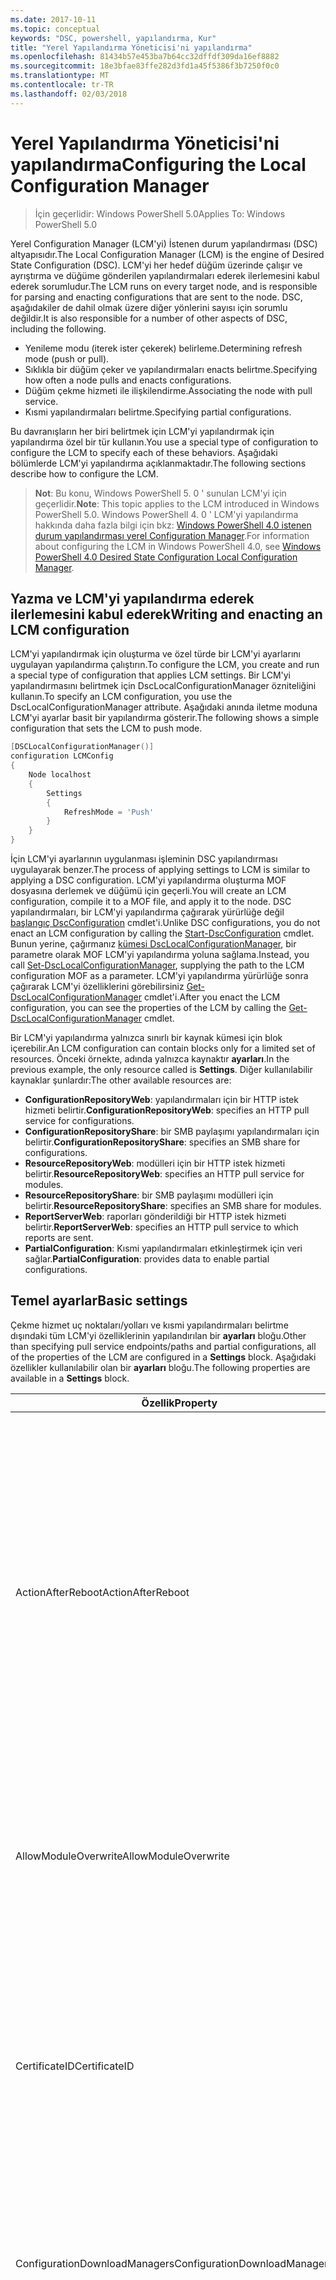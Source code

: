 ```yaml
---
ms.date: 2017-10-11
ms.topic: conceptual
keywords: "DSC, powershell, yapılandırma, Kur"
title: "Yerel Yapılandırma Yöneticisi'ni yapılandırma"
ms.openlocfilehash: 81434b57e453ba7b64cc32dffdf309da16ef8882
ms.sourcegitcommit: 18e3bfae83ffe282d3fd1a45f5386f3b7250f0c0
ms.translationtype: MT
ms.contentlocale: tr-TR
ms.lasthandoff: 02/03/2018
---
```

# <a name="configuring-the-local-configuration-manager"></a><span data-ttu-id="d020a-103">Yerel Yapılandırma Yöneticisi'ni yapılandırma</span><span class="sxs-lookup"><span data-stu-id="d020a-103">Configuring the Local Configuration Manager</span></span>

> <span data-ttu-id="d020a-104">İçin geçerlidir: Windows PowerShell 5.0</span><span class="sxs-lookup"><span data-stu-id="d020a-104">Applies To: Windows PowerShell 5.0</span></span>

<span data-ttu-id="d020a-105">Yerel Configuration Manager (LCM'yi) İstenen durum yapılandırması (DSC) altyapısıdır.</span><span class="sxs-lookup"><span data-stu-id="d020a-105">The Local Configuration Manager (LCM) is the engine of Desired State Configuration (DSC).</span></span>
<span data-ttu-id="d020a-106">LCM'yi her hedef düğüm üzerinde çalışır ve ayrıştırma ve düğüme gönderilen yapılandırmaları ederek ilerlemesini kabul ederek sorumludur.</span><span class="sxs-lookup"><span data-stu-id="d020a-106">The LCM runs on every target node, and is responsible for parsing and enacting configurations that are sent to the node.</span></span>
<span data-ttu-id="d020a-107">DSC, aşağıdakiler de dahil olmak üzere diğer yönlerini sayısı için sorumlu değildir.</span><span class="sxs-lookup"><span data-stu-id="d020a-107">It is also responsible for a number of other aspects of DSC, including the following.</span></span>

- <span data-ttu-id="d020a-108">Yenileme modu (iterek ister çekerek) belirleme.</span><span class="sxs-lookup"><span data-stu-id="d020a-108">Determining refresh mode (push or pull).</span></span>
- <span data-ttu-id="d020a-109">Sıklıkla bir düğüm çeker ve yapılandırmaları enacts belirtme.</span><span class="sxs-lookup"><span data-stu-id="d020a-109">Specifying how often a node pulls and enacts configurations.</span></span>
- <span data-ttu-id="d020a-110">Düğüm çekme hizmeti ile ilişkilendirme.</span><span class="sxs-lookup"><span data-stu-id="d020a-110">Associating the node with pull service.</span></span>
- <span data-ttu-id="d020a-111">Kısmi yapılandırmaları belirtme.</span><span class="sxs-lookup"><span data-stu-id="d020a-111">Specifying partial configurations.</span></span>

<span data-ttu-id="d020a-112">Bu davranışların her biri belirtmek için LCM'yi yapılandırmak için yapılandırma özel bir tür kullanın.</span><span class="sxs-lookup"><span data-stu-id="d020a-112">You use a special type of configuration to configure the LCM to specify each of these behaviors.</span></span>
<span data-ttu-id="d020a-113">Aşağıdaki bölümlerde LCM'yi yapılandırma açıklanmaktadır.</span><span class="sxs-lookup"><span data-stu-id="d020a-113">The following sections describe how to configure the LCM.</span></span>

> <span data-ttu-id="d020a-114">**Not**: Bu konu, Windows PowerShell 5. 0 ' sunulan LCM'yi için geçerlidir.</span><span class="sxs-lookup"><span data-stu-id="d020a-114">**Note**: This topic applies to the LCM introduced in Windows PowerShell 5.0.</span></span>
<span data-ttu-id="d020a-115">Windows PowerShell 4. 0 ' LCM'yi yapılandırma hakkında daha fazla bilgi için bkz: [Windows PowerShell 4.0 istenen durum yapılandırması yerel Configuration Manager](metaconfig4.md).</span><span class="sxs-lookup"><span data-stu-id="d020a-115">For information about configuring the LCM in Windows PowerShell 4.0, see [Windows PowerShell 4.0 Desired State Configuration Local Configuration Manager](metaconfig4.md).</span></span>

## <a name="writing-and-enacting-an-lcm-configuration"></a><span data-ttu-id="d020a-116">Yazma ve LCM'yi yapılandırma ederek ilerlemesini kabul ederek</span><span class="sxs-lookup"><span data-stu-id="d020a-116">Writing and enacting an LCM configuration</span></span>

<span data-ttu-id="d020a-117">LCM'yi yapılandırmak için oluşturma ve özel türde bir LCM'yi ayarlarını uygulayan yapılandırma çalıştırın.</span><span class="sxs-lookup"><span data-stu-id="d020a-117">To configure the LCM, you create and run a special type of configuration that applies LCM settings.</span></span>
<span data-ttu-id="d020a-118">Bir LCM'yi yapılandırmasını belirtmek için DscLocalConfigurationManager özniteliğini kullanın.</span><span class="sxs-lookup"><span data-stu-id="d020a-118">To specify an LCM configuration, you use the DscLocalConfigurationManager attribute.</span></span>
<span data-ttu-id="d020a-119">Aşağıdaki anında iletme moduna LCM'yi ayarlar basit bir yapılandırma gösterir.</span><span class="sxs-lookup"><span data-stu-id="d020a-119">The following shows a simple configuration that sets the LCM to push mode.</span></span>

```powershell
[DSCLocalConfigurationManager()]
configuration LCMConfig
{
    Node localhost
    {
        Settings
        {
            RefreshMode = 'Push'
        }
    }
}
```

<span data-ttu-id="d020a-120">İçin LCM'yi ayarlarının uygulanması işleminin DSC yapılandırması uygulayarak benzer.</span><span class="sxs-lookup"><span data-stu-id="d020a-120">The process of applying settings to LCM is similar to applying a DSC configuration.</span></span>
<span data-ttu-id="d020a-121">LCM'yi yapılandırma oluşturma MOF dosyasına derlemek ve düğümü için geçerli.</span><span class="sxs-lookup"><span data-stu-id="d020a-121">You will create an LCM configuration, compile it to a MOF file, and apply it to the node.</span></span>
<span data-ttu-id="d020a-122">DSC yapılandırmaları, bir LCM'yi yapılandırma çağırarak yürürlüğe değil [başlangıç DscConfiguration](https://technet.microsoft.com/en-us/library/dn521623.aspx) cmdlet'i.</span><span class="sxs-lookup"><span data-stu-id="d020a-122">Unlike DSC configurations, you do not enact an LCM configuration by calling the [Start-DscConfiguration](https://technet.microsoft.com/en-us/library/dn521623.aspx) cmdlet.</span></span>
<span data-ttu-id="d020a-123">Bunun yerine, çağırmanız [kümesi DscLocalConfigurationManager](https://technet.microsoft.com/en-us/library/dn521621.aspx), bir parametre olarak MOF LCM'yi yapılandırma yoluna sağlama.</span><span class="sxs-lookup"><span data-stu-id="d020a-123">Instead, you call [Set-DscLocalConfigurationManager](https://technet.microsoft.com/en-us/library/dn521621.aspx), supplying the path to the LCM configuration MOF as a parameter.</span></span>
<span data-ttu-id="d020a-124">LCM'yi yapılandırma yürürlüğe sonra çağırarak LCM'yi özelliklerini görebilirsiniz [Get-DscLocalConfigurationManager](https://technet.microsoft.com/en-us/library/dn407378.aspx) cmdlet'i.</span><span class="sxs-lookup"><span data-stu-id="d020a-124">After you enact the LCM configuration, you can see the properties of the LCM by calling the [Get-DscLocalConfigurationManager](https://technet.microsoft.com/en-us/library/dn407378.aspx) cmdlet.</span></span>

<span data-ttu-id="d020a-125">Bir LCM'yi yapılandırma yalnızca sınırlı bir kaynak kümesi için blok içerebilir.</span><span class="sxs-lookup"><span data-stu-id="d020a-125">An LCM configuration can contain blocks only for a limited set of resources.</span></span>
<span data-ttu-id="d020a-126">Önceki örnekte, adında yalnızca kaynaktır **ayarları**.</span><span class="sxs-lookup"><span data-stu-id="d020a-126">In the previous example, the only resource called is **Settings**.</span></span>
<span data-ttu-id="d020a-127">Diğer kullanılabilir kaynaklar şunlardır:</span><span class="sxs-lookup"><span data-stu-id="d020a-127">The other available resources are:</span></span>

* <span data-ttu-id="d020a-128">**ConfigurationRepositoryWeb**: yapılandırmaları için bir HTTP istek hizmeti belirtir.</span><span class="sxs-lookup"><span data-stu-id="d020a-128">**ConfigurationRepositoryWeb**: specifies an HTTP pull service for configurations.</span></span>
* <span data-ttu-id="d020a-129">**ConfigurationRepositoryShare**: bir SMB paylaşımı yapılandırmaları için belirtir.</span><span class="sxs-lookup"><span data-stu-id="d020a-129">**ConfigurationRepositoryShare**: specifies an SMB share for configurations.</span></span>
* <span data-ttu-id="d020a-130">**ResourceRepositoryWeb**: modülleri için bir HTTP istek hizmeti belirtir.</span><span class="sxs-lookup"><span data-stu-id="d020a-130">**ResourceRepositoryWeb**: specifies an HTTP pull service for modules.</span></span>
* <span data-ttu-id="d020a-131">**ResourceRepositoryShare**: bir SMB paylaşımı modülleri için belirtir.</span><span class="sxs-lookup"><span data-stu-id="d020a-131">**ResourceRepositoryShare**: specifies an SMB share for modules.</span></span>
* <span data-ttu-id="d020a-132">**ReportServerWeb**: raporları gönderildiği bir HTTP istek hizmeti belirtir.</span><span class="sxs-lookup"><span data-stu-id="d020a-132">**ReportServerWeb**: specifies an HTTP pull service to which reports are sent.</span></span>
* <span data-ttu-id="d020a-133">**PartialConfiguration**: Kısmi yapılandırmaları etkinleştirmek için veri sağlar.</span><span class="sxs-lookup"><span data-stu-id="d020a-133">**PartialConfiguration**: provides data to enable partial configurations.</span></span>

## <a name="basic-settings"></a><span data-ttu-id="d020a-134">Temel ayarlar</span><span class="sxs-lookup"><span data-stu-id="d020a-134">Basic settings</span></span>

<span data-ttu-id="d020a-135">Çekme hizmet uç noktaları/yolları ve kısmi yapılandırmaları belirtme dışındaki tüm LCM'yi özelliklerinin yapılandırılan bir **ayarları** bloğu.</span><span class="sxs-lookup"><span data-stu-id="d020a-135">Other than specifying pull service endpoints/paths and partial configurations, all of the properties of the LCM are configured in a **Settings** block.</span></span>
<span data-ttu-id="d020a-136">Aşağıdaki özellikler kullanılabilir olan bir **ayarları** bloğu.</span><span class="sxs-lookup"><span data-stu-id="d020a-136">The following properties are available in a **Settings** block.</span></span>

|  <span data-ttu-id="d020a-137">Özellik</span><span class="sxs-lookup"><span data-stu-id="d020a-137">Property</span></span>  |  <span data-ttu-id="d020a-138">Tür</span><span class="sxs-lookup"><span data-stu-id="d020a-138">Type</span></span>  |  <span data-ttu-id="d020a-139">Açıklama</span><span class="sxs-lookup"><span data-stu-id="d020a-139">Description</span></span>   |
|----------- |------- |--------------- |
| <span data-ttu-id="d020a-140">ActionAfterReboot</span><span class="sxs-lookup"><span data-stu-id="d020a-140">ActionAfterReboot</span></span>| <span data-ttu-id="d020a-141">dize</span><span class="sxs-lookup"><span data-stu-id="d020a-141">string</span></span>| <span data-ttu-id="d020a-142">Bir yeniden başlatmadan sonra bir yapılandırma uygulanması sırasında neler belirtir.</span><span class="sxs-lookup"><span data-stu-id="d020a-142">Specifies what happens after a reboot during the application of a configuration.</span></span> <span data-ttu-id="d020a-143">Olası değerler şunlardır: __"ContinueConfiguration"__ ve __"StopConfiguration"__.</span><span class="sxs-lookup"><span data-stu-id="d020a-143">The possible values are __"ContinueConfiguration"__ and __"StopConfiguration"__.</span></span> <ul><li> <span data-ttu-id="d020a-144">__ContinueConfiguration__: Makine yeniden başlatıldıktan sonra geçerli yapılandırmayı uygulama devam edin.</span><span class="sxs-lookup"><span data-stu-id="d020a-144">__ContinueConfiguration__: Continue applying the current configuration after machine reboot.</span></span> <span data-ttu-id="d020a-145">Bu varsayılan değerdir</span><span class="sxs-lookup"><span data-stu-id="d020a-145">This is the default value</span></span></li><li><span data-ttu-id="d020a-146">__StopConfiguration__: Makine yeniden başlatıldıktan sonra geçerli yapılandırmasını durdurun.</span><span class="sxs-lookup"><span data-stu-id="d020a-146">__StopConfiguration__: Stop the current configuration after machine reboot.</span></span></li></ul>|
| <span data-ttu-id="d020a-147">AllowModuleOverwrite</span><span class="sxs-lookup"><span data-stu-id="d020a-147">AllowModuleOverwrite</span></span>| <span data-ttu-id="d020a-148">bool</span><span class="sxs-lookup"><span data-stu-id="d020a-148">bool</span></span>| <span data-ttu-id="d020a-149">__$TRUE__ çekme hizmetten indirilen yeni yapılandırmaların hedef düğümde bulunan eski olanları üzerine yazmak için izinleri olup olmadığını.</span><span class="sxs-lookup"><span data-stu-id="d020a-149">__$TRUE__ if new configurations downloaded from the pull service are allowed to overwrite the old ones on the target node.</span></span> <span data-ttu-id="d020a-150">Aksi takdirde $FALSE.</span><span class="sxs-lookup"><span data-stu-id="d020a-150">Otherwise, $FALSE.</span></span>|
| <span data-ttu-id="d020a-151">CertificateID</span><span class="sxs-lookup"><span data-stu-id="d020a-151">CertificateID</span></span>| <span data-ttu-id="d020a-152">dize</span><span class="sxs-lookup"><span data-stu-id="d020a-152">string</span></span>| <span data-ttu-id="d020a-153">Kimlik bilgilerinin güvenliğini sağlamak için kullanılan bir sertifikanın parmak izini bir yapılandırmada geçirildi.</span><span class="sxs-lookup"><span data-stu-id="d020a-153">The thumbprint of a certificate used to secure credentials passed in a configuration.</span></span> <span data-ttu-id="d020a-154">Daha fazla bilgi için bkz: [Windows PowerShell istenen durum Yapılandırması'te kimlik bilgilerini güvenli hale getirmek istediğiniz](http://blogs.msdn.com/b/powershell/archive/2014/01/31/want-to-secure-credentials-in-windows-powershell-desired-state-configuration.aspx)?</span><span class="sxs-lookup"><span data-stu-id="d020a-154">For more information see [Want to secure credentials in Windows PowerShell Desired State Configuration](http://blogs.msdn.com/b/powershell/archive/2014/01/31/want-to-secure-credentials-in-windows-powershell-desired-state-configuration.aspx)?.</span></span> <br> <span data-ttu-id="d020a-155">__Not:__ bu Azure Automation DSC çekme hizmeti kullanıyorsanız otomatik olarak yönetilir.</span><span class="sxs-lookup"><span data-stu-id="d020a-155">__Note:__ this is managed automatically if using Azure Automation DSC pull service.</span></span>|
| <span data-ttu-id="d020a-156">ConfigurationDownloadManagers</span><span class="sxs-lookup"><span data-stu-id="d020a-156">ConfigurationDownloadManagers</span></span>| <span data-ttu-id="d020a-157">CimInstance[]</span><span class="sxs-lookup"><span data-stu-id="d020a-157">CimInstance[]</span></span>| <span data-ttu-id="d020a-158">Kullanımdan kalktı.</span><span class="sxs-lookup"><span data-stu-id="d020a-158">Obsolete.</span></span> <span data-ttu-id="d020a-159">Kullanım __ConfigurationRepositoryWeb__ ve __ConfigurationRepositoryShare__ yapılandırma çekme tanımlamak için blokları hizmet uç noktaları.</span><span class="sxs-lookup"><span data-stu-id="d020a-159">Use __ConfigurationRepositoryWeb__ and __ConfigurationRepositoryShare__ blocks to define configuration pull service endpoints.</span></span>|
| <span data-ttu-id="d020a-160">ConfigurationID</span><span class="sxs-lookup"><span data-stu-id="d020a-160">ConfigurationID</span></span>| <span data-ttu-id="d020a-161">dize</span><span class="sxs-lookup"><span data-stu-id="d020a-161">string</span></span>| <span data-ttu-id="d020a-162">Geriye dönük uyumluluk eski çekme ile hizmet için sürümleri.</span><span class="sxs-lookup"><span data-stu-id="d020a-162">For backwards compatibility with older pull service versions.</span></span> <span data-ttu-id="d020a-163">Bir çekme hizmetinden almak için yapılandırma dosyasını tanımlayan bir GUID.</span><span class="sxs-lookup"><span data-stu-id="d020a-163">A GUID that identifies the configuration file to get from a pull service.</span></span> <span data-ttu-id="d020a-164">Düğüm yapılandırmasının adı MOF olarak adlandırılmışsa ConfigurationID.mof yapılandırmaları çekme hizmette çeker.</span><span class="sxs-lookup"><span data-stu-id="d020a-164">The node will pull configurations on the pull service if the name of the configuration MOF is named ConfigurationID.mof.</span></span><br> <span data-ttu-id="d020a-165">__Not:__ bu özelliği ayarlarsanız, düğüm çekme hizmeti ile kullanarak kaydetme __RegistrationKey__ çalışmıyor.</span><span class="sxs-lookup"><span data-stu-id="d020a-165">__Note:__ If you set this property, registering the node with a pull service by using __RegistrationKey__ does not work.</span></span> <span data-ttu-id="d020a-166">Daha fazla bilgi için bkz: [yapılandırmasına sahip bir çekme istemcisi ayarlama](pullClientConfigNames.md).</span><span class="sxs-lookup"><span data-stu-id="d020a-166">For more information, see [Setting up a pull client with configuration names](pullClientConfigNames.md).</span></span>|
| <span data-ttu-id="d020a-167">ConfigurationMode</span><span class="sxs-lookup"><span data-stu-id="d020a-167">ConfigurationMode</span></span>| <span data-ttu-id="d020a-168">dize</span><span class="sxs-lookup"><span data-stu-id="d020a-168">string</span></span> | <span data-ttu-id="d020a-169">Nasıl LCM'yi gerçekten yapılandırması için hedef düğümleri geçerlidir belirtir.</span><span class="sxs-lookup"><span data-stu-id="d020a-169">Specifies how the LCM actually applies the configuration to the target nodes.</span></span> <span data-ttu-id="d020a-170">Olası değerler şunlardır: __"ApplyOnly"__,__"ApplyAndMonitor"__, ve __"ApplyAndAutoCorrect"__.</span><span class="sxs-lookup"><span data-stu-id="d020a-170">Possible values are __"ApplyOnly"__,__"ApplyAndMonitor"__, and __"ApplyAndAutoCorrect"__.</span></span> <ul><li><span data-ttu-id="d020a-171">__ApplyOnly__: DSC yapılandırmasını uygular ve yeni bir yapılandırma hedef düğüme veya yeni bir yapılandırma bir hizmetinden çekilir itildiği sürece başka hiçbir şey yapmaz.</span><span class="sxs-lookup"><span data-stu-id="d020a-171">__ApplyOnly__: DSC applies the configuration and does nothing further unless a new configuration is pushed to the target node or when a new configuration is pulled from a service.</span></span> <span data-ttu-id="d020a-172">Yeni yapılandırma ilk uygulamadan sonra DSC önceden yapılandırılmış bir durumdan kayması kontrol etmez.</span><span class="sxs-lookup"><span data-stu-id="d020a-172">After initial application of a new configuration, DSC does not check for drift from a previously configured state.</span></span> <span data-ttu-id="d020a-173">Önce başarılı olana kadar yapılandırmayı uygulamak DSC deneyecek Not __ApplyOnly__ etkisi alır.</span><span class="sxs-lookup"><span data-stu-id="d020a-173">Note that DSC will attempt to apply the configuration until it is successful before __ApplyOnly__ takes effect.</span></span> </li><li> <span data-ttu-id="d020a-174">__ApplyAndMonitor__: Bu varsayılan değerdir.</span><span class="sxs-lookup"><span data-stu-id="d020a-174">__ApplyAndMonitor__: This is the default value.</span></span> <span data-ttu-id="d020a-175">LCM'yi yeni tüm yapılandırmalar için geçerlidir.</span><span class="sxs-lookup"><span data-stu-id="d020a-175">The LCM applies any new configurations.</span></span> <span data-ttu-id="d020a-176">Hedef düğüm istenen durumundan drifts yeni yapılandırma ilk uygulamadan sonra günlükleri tutarsızlık DSC bildirir.</span><span class="sxs-lookup"><span data-stu-id="d020a-176">After initial application of a new configuration, if the target node drifts from the desired state, DSC reports the discrepancy in logs.</span></span> <span data-ttu-id="d020a-177">Önce başarılı olana kadar yapılandırmayı uygulamak DSC deneyecek Not __ApplyAndMonitor__ etkisi alır.</span><span class="sxs-lookup"><span data-stu-id="d020a-177">Note that DSC will attempt to apply the configuration until it is successful before __ApplyAndMonitor__ takes effect.</span></span></li><li><span data-ttu-id="d020a-178">__ApplyAndAutoCorrect__: DSC tüm yeni yapılandırmaları uygular.</span><span class="sxs-lookup"><span data-stu-id="d020a-178">__ApplyAndAutoCorrect__: DSC applies any new configurations.</span></span> <span data-ttu-id="d020a-179">DSC hedef düğüm istenen durumundan drifts, yeni yapılandırma ilk uygulamadan sonra günlükleri tutarsızlık raporları ve geçerli yapılandırma yeniden uygular.</span><span class="sxs-lookup"><span data-stu-id="d020a-179">After initial application of a new configuration, if the target node drifts from the desired state, DSC reports the discrepancy in logs, and then re-applies the current configuration.</span></span></li></ul>|
| <span data-ttu-id="d020a-180">ConfigurationModeFrequencyMins</span><span class="sxs-lookup"><span data-stu-id="d020a-180">ConfigurationModeFrequencyMins</span></span>| <span data-ttu-id="d020a-181">UInt32</span><span class="sxs-lookup"><span data-stu-id="d020a-181">UInt32</span></span>| <span data-ttu-id="d020a-182">Sıklıkla, dakika cinsinden geçerli yapılandırmasını teslim uygulanan ve.</span><span class="sxs-lookup"><span data-stu-id="d020a-182">How often, in minutes, the current configuration is checked and applied.</span></span> <span data-ttu-id="d020a-183">ConfigurationMode özelliği için ApplyOnly ayarlanmışsa, bu özellik yoksayılır.</span><span class="sxs-lookup"><span data-stu-id="d020a-183">This property is ignored if the ConfigurationMode property is set to ApplyOnly.</span></span> <span data-ttu-id="d020a-184">Varsayılan değer 15'tir.</span><span class="sxs-lookup"><span data-stu-id="d020a-184">The default value is 15.</span></span>|
| <span data-ttu-id="d020a-185">DebugMode</span><span class="sxs-lookup"><span data-stu-id="d020a-185">DebugMode</span></span>| <span data-ttu-id="d020a-186">dize</span><span class="sxs-lookup"><span data-stu-id="d020a-186">string</span></span>| <span data-ttu-id="d020a-187">Olası değerler şunlardır: __hiçbiri__, __ForceModuleImport__, ve __tüm__.</span><span class="sxs-lookup"><span data-stu-id="d020a-187">Possible values are __None__, __ForceModuleImport__, and __All__.</span></span> <ul><li><span data-ttu-id="d020a-188">Kümesine __hiçbiri__ önbelleğe alınmış kaynakları kullanmak için.</span><span class="sxs-lookup"><span data-stu-id="d020a-188">Set to __None__ to use cached resources.</span></span> <span data-ttu-id="d020a-189">Bu varsayılandır ve üretim senaryolarında kullanılmalıdır.</span><span class="sxs-lookup"><span data-stu-id="d020a-189">This is the default and should be used in production scenarios.</span></span></li><li><span data-ttu-id="d020a-190">Ayarını __ForceModuleImport__, daha önce yüklenen ve önbelleğe alınmış olsa bile herhangi bir DSC kaynağı modül yeniden yüklemek LCM'yi neden olur.</span><span class="sxs-lookup"><span data-stu-id="d020a-190">Setting to __ForceModuleImport__, causes the LCM to reload any DSC resource modules, even if they have been previously loaded and cached.</span></span> <span data-ttu-id="d020a-191">Her modülü kullanmak üzere yeniden gibi bu DSC işlemlerinin performansını etkiler.</span><span class="sxs-lookup"><span data-stu-id="d020a-191">This impacts the performance of DSC operations as each module is reloaded on use.</span></span> <span data-ttu-id="d020a-192">Kaynak hata ayıklama sırasında bu değer genellikle kullanırsınız</span><span class="sxs-lookup"><span data-stu-id="d020a-192">Typically you would use this value while debugging a resource</span></span></li><li><span data-ttu-id="d020a-193">Bu sürümde, __tüm__ aynı __ForceModuleImport__</span><span class="sxs-lookup"><span data-stu-id="d020a-193">In this release, __All__ is same as __ForceModuleImport__</span></span></li></ul> |
| <span data-ttu-id="d020a-194">RebootNodeIfNeeded</span><span class="sxs-lookup"><span data-stu-id="d020a-194">RebootNodeIfNeeded</span></span>| <span data-ttu-id="d020a-195">bool</span><span class="sxs-lookup"><span data-stu-id="d020a-195">bool</span></span>| <span data-ttu-id="d020a-196">Bu ayar __$true__ otomatik olarak yeniden başlatma uygulandığından gerektiren bir yapılandırma sonra düğümü yeniden başlatma için.</span><span class="sxs-lookup"><span data-stu-id="d020a-196">Set this to __$true__ to automatically reboot the node after a configuration that requires reboot is applied.</span></span> <span data-ttu-id="d020a-197">Aksi takdirde, el ile düğümü gerektirdiği herhangi bir yapılandırma için yeniden başlatma gerekir.</span><span class="sxs-lookup"><span data-stu-id="d020a-197">Otherwise, you will have to manually reboot the node for any configuration that requires it.</span></span> <span data-ttu-id="d020a-198">Varsayılan değer __$false__.</span><span class="sxs-lookup"><span data-stu-id="d020a-198">The default value is __$false__.</span></span> <span data-ttu-id="d020a-199">Bir yeniden başlatma koşulu DSC (örneğin, Windows Installer) dışında bir şey tarafından geçirilmeden olduğunda bu ayarı kullanmak için bu ayar ile birleştirerek [xPendingReboot](https://github.com/powershell/xpendingreboot) modülü.</span><span class="sxs-lookup"><span data-stu-id="d020a-199">To use this setting when a reboot condition is enacted by something other than DSC (such as Windows Installer), combine this setting with the [xPendingReboot](https://github.com/powershell/xpendingreboot) module.</span></span>|
| <span data-ttu-id="d020a-200">RefreshMode</span><span class="sxs-lookup"><span data-stu-id="d020a-200">RefreshMode</span></span>| <span data-ttu-id="d020a-201">dize</span><span class="sxs-lookup"><span data-stu-id="d020a-201">string</span></span>| <span data-ttu-id="d020a-202">Nasıl LCM'yi yapılandırmalarını alır belirtir.</span><span class="sxs-lookup"><span data-stu-id="d020a-202">Specifies how the LCM gets configurations.</span></span> <span data-ttu-id="d020a-203">Olası değerler şunlardır: __"Disabled"__, __"Gönderme"__, ve __"Çekme"__.</span><span class="sxs-lookup"><span data-stu-id="d020a-203">The possible values are __"Disabled"__, __"Push"__, and __"Pull"__.</span></span> <ul><li><span data-ttu-id="d020a-204">__Devre dışı__: Bu düğümün DSC yapılandırmaları devre dışı.</span><span class="sxs-lookup"><span data-stu-id="d020a-204">__Disabled__: DSC configurations are disabled for this node.</span></span></li><li> <span data-ttu-id="d020a-205">__Anında__: yapılandırmaları başlatılan çağırarak [başlangıç DscConfiguration](https://technet.microsoft.com/en-us/library/dn521623.aspx) cmdlet'i.</span><span class="sxs-lookup"><span data-stu-id="d020a-205">__Push__: Configurations are initiated by calling the [Start-DscConfiguration](https://technet.microsoft.com/en-us/library/dn521623.aspx) cmdlet.</span></span> <span data-ttu-id="d020a-206">Yapılandırma düğüme hemen uygulanır.</span><span class="sxs-lookup"><span data-stu-id="d020a-206">The configuration is applied immediately to the node.</span></span> <span data-ttu-id="d020a-207">Bu varsayılan değerdir.</span><span class="sxs-lookup"><span data-stu-id="d020a-207">This is the default value.</span></span></li><li><span data-ttu-id="d020a-208">__Çekme:__ düğüm yapılandırmaları çekme hizmeti veya SMB yolundan düzenli olarak denetlemek için yapılandırılmış.</span><span class="sxs-lookup"><span data-stu-id="d020a-208">__Pull:__ The node is configured to regularly check for configurations from a pull service or SMB path.</span></span> <span data-ttu-id="d020a-209">Bu özellik ayarlanmışsa __çekme__, HTTP (hizmeti) veya SMB (paylaşım) yolunda belirtmelisiniz bir __ConfigurationRepositoryWeb__ veya __ConfigurationRepositoryShare__ bloğu.</span><span class="sxs-lookup"><span data-stu-id="d020a-209">If this property is set to __Pull__, you must specify an HTTP (service) or SMB (share) path in a __ConfigurationRepositoryWeb__ or __ConfigurationRepositoryShare__ block.</span></span></li></ul>|
| <span data-ttu-id="d020a-210">RefreshFrequencyMins</span><span class="sxs-lookup"><span data-stu-id="d020a-210">RefreshFrequencyMins</span></span>| <span data-ttu-id="d020a-211">Uint32</span><span class="sxs-lookup"><span data-stu-id="d020a-211">Uint32</span></span>| <span data-ttu-id="d020a-212">Zaman aralığını dakika cinsinden en LCM'yi güncelleştirilmiş yapılandırmalarını almak için bir çekme hizmeti denetler.</span><span class="sxs-lookup"><span data-stu-id="d020a-212">The time interval, in minutes, at which the LCM checks a pull service to get updated configurations.</span></span> <span data-ttu-id="d020a-213">LCM'yi çekme modunda yapılandırılmamışsa, bu değer yoksayılır.</span><span class="sxs-lookup"><span data-stu-id="d020a-213">This value is ignored if the LCM is not configured in pull mode.</span></span> <span data-ttu-id="d020a-214">Varsayılan değer 30’dur.</span><span class="sxs-lookup"><span data-stu-id="d020a-214">The default value is 30.</span></span>|
| <span data-ttu-id="d020a-215">ReportManagers</span><span class="sxs-lookup"><span data-stu-id="d020a-215">ReportManagers</span></span>| <span data-ttu-id="d020a-216">CimInstance[]</span><span class="sxs-lookup"><span data-stu-id="d020a-216">CimInstance[]</span></span>| <span data-ttu-id="d020a-217">Kullanımdan kalktı.</span><span class="sxs-lookup"><span data-stu-id="d020a-217">Obsolete.</span></span> <span data-ttu-id="d020a-218">Kullanım __ReportServerWeb__ blokları göndermek için bir uç nokta tanımlamak için bir çekme hizmetine veri raporlama.</span><span class="sxs-lookup"><span data-stu-id="d020a-218">Use __ReportServerWeb__ blocks to define an endpoint to send reporting data to a pull service.</span></span>|
| <span data-ttu-id="d020a-219">ResourceModuleManagers</span><span class="sxs-lookup"><span data-stu-id="d020a-219">ResourceModuleManagers</span></span>| <span data-ttu-id="d020a-220">CimInstance[]</span><span class="sxs-lookup"><span data-stu-id="d020a-220">CimInstance[]</span></span>| <span data-ttu-id="d020a-221">Kullanımdan kalktı.</span><span class="sxs-lookup"><span data-stu-id="d020a-221">Obsolete.</span></span> <span data-ttu-id="d020a-222">Kullanım __ResourceRepositoryWeb__ ve __ResourceRepositoryShare__ blokları çekme tanımlamak için HTTP uç noktaları veya SMB yolları, sırasıyla hizmet.</span><span class="sxs-lookup"><span data-stu-id="d020a-222">Use __ResourceRepositoryWeb__ and __ResourceRepositoryShare__ blocks to define pull service HTTP endpoints or SMB paths, respectively.</span></span>|
| <span data-ttu-id="d020a-223">PartialConfigurations</span><span class="sxs-lookup"><span data-stu-id="d020a-223">PartialConfigurations</span></span>| <span data-ttu-id="d020a-224">CimInstance</span><span class="sxs-lookup"><span data-stu-id="d020a-224">CimInstance</span></span>| <span data-ttu-id="d020a-225">Henüz uygulanmadı.</span><span class="sxs-lookup"><span data-stu-id="d020a-225">Not implemented.</span></span> <span data-ttu-id="d020a-226">Kullanmayın.</span><span class="sxs-lookup"><span data-stu-id="d020a-226">Do not use.</span></span>|
| <span data-ttu-id="d020a-227">StatusRetentionTimeInDays</span><span class="sxs-lookup"><span data-stu-id="d020a-227">StatusRetentionTimeInDays</span></span> | <span data-ttu-id="d020a-228">UInt32</span><span class="sxs-lookup"><span data-stu-id="d020a-228">UInt32</span></span>| <span data-ttu-id="d020a-229">Geçerli yapılandırma durumunu LCM'yi tutar gün sayısı.</span><span class="sxs-lookup"><span data-stu-id="d020a-229">The number of days the LCM keeps the status of the current configuration.</span></span>|

## <a name="pull-service"></a><span data-ttu-id="d020a-230">Çekme Hizmeti</span><span class="sxs-lookup"><span data-stu-id="d020a-230">Pull service</span></span>

<span data-ttu-id="d020a-231">DSC ayarlar, yapılandırmaları ve modülleri çekme ve raporlama verilerini uzak bir konuma yayımlama tarafından yönetilmek üzere bir düğümü sağlar.</span><span class="sxs-lookup"><span data-stu-id="d020a-231">DSC settings allow a node to be managed by pulling configurations and modules, and publishing reporting data, to a remote location.</span></span>
<span data-ttu-id="d020a-232">Çekme Hizmeti için geçerli seçenekler şunlardır:</span><span class="sxs-lookup"><span data-stu-id="d020a-232">The current options for pull service include:</span></span>

- <span data-ttu-id="d020a-233">Azure Otomasyonu istenen durum Yapılandırma hizmeti</span><span class="sxs-lookup"><span data-stu-id="d020a-233">Azure Automation Desired State Configuration service</span></span>
- <span data-ttu-id="d020a-234">Windows Server'da çalışan bir çekme hizmet örneği</span><span class="sxs-lookup"><span data-stu-id="d020a-234">A pull service instance running on Windows Server</span></span>
- <span data-ttu-id="d020a-235">(Raporlama verilerini yayımlama desteklemez) bir SMB paylaşımı</span><span class="sxs-lookup"><span data-stu-id="d020a-235">An SMB share (does not support publishing reporting data)</span></span>

<span data-ttu-id="d020a-236">LCM'yi yapılandırma çekme hizmet uç noktaları aşağıdaki türlerini tanımlama destekler:</span><span class="sxs-lookup"><span data-stu-id="d020a-236">LCM configuration supports defining the following types of pull service endpoints:</span></span>

- <span data-ttu-id="d020a-237">**Yapılandırma sunucusu**: DSC yapılandırmaları için depo.</span><span class="sxs-lookup"><span data-stu-id="d020a-237">**Configuration server**: A repository for DSC configurations.</span></span> <span data-ttu-id="d020a-238">Kullanarak yapılandırma sunucularına tanımlayın **ConfigurationRepositoryWeb** (için web tabanlı sunucular) ve **ConfigurationRepositoryShare** (için SMB tabanlı sunucular) engeller.</span><span class="sxs-lookup"><span data-stu-id="d020a-238">Define configuration servers by using **ConfigurationRepositoryWeb** (for web-based servers) and **ConfigurationRepositoryShare** (for SMB-based servers) blocks.</span></span>
- <span data-ttu-id="d020a-239">**Kaynak sunucuda**: PowerShell modülleri paketlenmiş DSC kaynakları için depo.</span><span class="sxs-lookup"><span data-stu-id="d020a-239">**Resource server**: A repository for DSC resources, packaged as PowerShell modules.</span></span> <span data-ttu-id="d020a-240">Kaynak sunucuları kullanarak tanımlayın **ResourceRepositoryWeb** (için web tabanlı sunucular) ve **ResourceRepositoryShare** (için SMB tabanlı sunucular) engeller.</span><span class="sxs-lookup"><span data-stu-id="d020a-240">Define resource servers by using **ResourceRepositoryWeb** (for web-based servers) and **ResourceRepositoryShare** (for SMB-based servers) blocks.</span></span>
- <span data-ttu-id="d020a-241">**Rapor sunucusu**: DSC rapor veri gönderen bir hizmet.</span><span class="sxs-lookup"><span data-stu-id="d020a-241">**Report server**: A service that DSC sends report data to.</span></span> <span data-ttu-id="d020a-242">Rapor sunucusu kullanarak tanımlayın **ReportServerWeb** engeller.</span><span class="sxs-lookup"><span data-stu-id="d020a-242">Define report servers by using **ReportServerWeb** blocks.</span></span> <span data-ttu-id="d020a-243">Bir rapor sunucusu web hizmeti olması gerekir.</span><span class="sxs-lookup"><span data-stu-id="d020a-243">A report server must be a web service.</span></span>

<span data-ttu-id="d020a-244">**Önerilen Çözüm**, ve en çok kullanılabilir olan özellikleri seçeneğiyle [Azure Otomasyonu DSC](https://docs.microsoft.com/en-us/azure/automation/automation-dsc-getting-started).</span><span class="sxs-lookup"><span data-stu-id="d020a-244">**The recommended solution**, and the option with the most features available, is [Azure Automation DSC](https://docs.microsoft.com/en-us/azure/automation/automation-dsc-getting-started).</span></span>

<span data-ttu-id="d020a-245">Azure hizmet düğümleri şirket içi özel veri merkezleri veya genel Bulutlar Azure ve AWS gibi yönetebilirsiniz.</span><span class="sxs-lookup"><span data-stu-id="d020a-245">The Azure service can manage nodes on-premises in private datacenters, or in public clouds such as Azure and AWS.</span></span>
<span data-ttu-id="d020a-246">Burada sunucuları doğrudan bağlanamıyor Internet'e özel ortamları için yalnızca yayımlanan Azure IP aralığına giden trafiği kullanabilirsiniz (bkz [Azure veri merkezi IP aralıkları](https://www.microsoft.com/en-us/download/details.aspx?id=41653)).</span><span class="sxs-lookup"><span data-stu-id="d020a-246">For private environments where servers cannot directly connect to the Internet, consider limiting outbound traffic to only the published Azure IP range (see [Azure Datacenter IP Ranges](https://www.microsoft.com/en-us/download/details.aspx?id=41653)).</span></span>

<span data-ttu-id="d020a-247">Şu anda Windows Server'da çekme Hizmet kullanılamıyor çevrimiçi hizmet özelliklerini içerir:</span><span class="sxs-lookup"><span data-stu-id="d020a-247">Features of the online service that are not currently available in the pull service on Windows Server include:</span></span>
- <span data-ttu-id="d020a-248">Yoldaki ve bekleyen tüm veriler şifrelenir</span><span class="sxs-lookup"><span data-stu-id="d020a-248">All data is encrypted in transit and at rest</span></span>
- <span data-ttu-id="d020a-249">İstemci sertifikalarını oluşturulur ve otomatik olarak yönetilir</span><span class="sxs-lookup"><span data-stu-id="d020a-249">Client certificates are created and managed automatically</span></span>
- <span data-ttu-id="d020a-250">Parolaları depolamak merkezi olarak yönetmek için [parolaları/kimlik bilgilerinin](https://docs.microsoft.com/en-us/azure/automation/automation-credentials), veya [değişkenleri](https://docs.microsoft.com/en-us/azure/automation/automation-variables) sunucu adlarını veya bağlantı dizeleri gibi</span><span class="sxs-lookup"><span data-stu-id="d020a-250">Secrets store for centrally managing [passwords/credentials](https://docs.microsoft.com/en-us/azure/automation/automation-credentials), or [variables](https://docs.microsoft.com/en-us/azure/automation/automation-variables) such as server names or connection strings</span></span>
- <span data-ttu-id="d020a-251">Düğüm merkezi olarak yönetmenize [LCM'yi yapılandırma](metaConfig.md#basic-settings)</span><span class="sxs-lookup"><span data-stu-id="d020a-251">Centrally manage node [LCM configuration](metaConfig.md#basic-settings)</span></span>
- <span data-ttu-id="d020a-252">Merkezi olarak istemci düğümlerine yapılandırmalar atama</span><span class="sxs-lookup"><span data-stu-id="d020a-252">Centrally assign configurations to client nodes</span></span>
- <span data-ttu-id="d020a-253">Üretim ulaşmadan önce test etmek için "yalancı gruplarına" yayın yapılandırma değişiklikleri</span><span class="sxs-lookup"><span data-stu-id="d020a-253">Release configuration changes to "canary groups" for testing before reaching production</span></span>
- <span data-ttu-id="d020a-254">Grafik raporlama</span><span class="sxs-lookup"><span data-stu-id="d020a-254">Graphical reporting</span></span>
  - <span data-ttu-id="d020a-255">Ayrıntı düzeyi DSC kaynağı düzeyinde durumu ayrıntısı</span><span class="sxs-lookup"><span data-stu-id="d020a-255">Status detail at the DSC resource level of granularity</span></span>
  - <span data-ttu-id="d020a-256">Sorun giderme için istemci makinelerden ayrıntılı hata iletileri</span><span class="sxs-lookup"><span data-stu-id="d020a-256">Verbose error messages from client machines for troubleshooting</span></span>
- <span data-ttu-id="d020a-257">[Azure günlük analizi ile tümleştirme](https://docs.microsoft.com/en-us/azure/automation/automation-dsc-diagnostics) , otomatik görevler, raporlama ve Uyarılar için Android/iOS uygulaması uyarı verme</span><span class="sxs-lookup"><span data-stu-id="d020a-257">[Integration with Azure Log Analytics](https://docs.microsoft.com/en-us/azure/automation/automation-dsc-diagnostics) for alerting, automated tasks, Android/iOS app for reporting and alerting</span></span>

<span data-ttu-id="d020a-258">Alternatif olarak, ayarlama ve Windows Server'da HTTP çekme hizmeti kullanma hakkında daha fazla bilgi için bkz: [bir DSC çekme sunucusu kurma](pullServer.md).</span><span class="sxs-lookup"><span data-stu-id="d020a-258">Alternatively, for information about setting up and using HTTP pull service on Windows Server, see [Setting up a DSC pull server](pullServer.md).</span></span>
<span data-ttu-id="d020a-259">Lütfen bu yapılandırmaları/modülleri depolama ve yerel bir veritabanı için rapor verileri yakalama sınırlı bir uygulama yalnızca temel özellikleri ile olduğunu dikkat edin.</span><span class="sxs-lookup"><span data-stu-id="d020a-259">Please be advised that it is a limited implementation with only basic capabilities of storing configurations/modules and capturing report data in to a local database.</span></span>

## <a name="configuration-server-blocks"></a><span data-ttu-id="d020a-260">Yapılandırma sunucusu blokları</span><span class="sxs-lookup"><span data-stu-id="d020a-260">Configuration server blocks</span></span>

<span data-ttu-id="d020a-261">Bir web tabanlı yapılandırma sunucusu tanımlamak için oluşturduğunuz bir **ConfigurationRepositoryWeb** bloğu.</span><span class="sxs-lookup"><span data-stu-id="d020a-261">To define a web-based configuration server, you create a **ConfigurationRepositoryWeb** block.</span></span>
<span data-ttu-id="d020a-262">A **ConfigurationRepositoryWeb** aşağıdaki özellikleri tanımlar.</span><span class="sxs-lookup"><span data-stu-id="d020a-262">A **ConfigurationRepositoryWeb** defines the following properties.</span></span>

|<span data-ttu-id="d020a-263">Özellik</span><span class="sxs-lookup"><span data-stu-id="d020a-263">Property</span></span>|<span data-ttu-id="d020a-264">Tür</span><span class="sxs-lookup"><span data-stu-id="d020a-264">Type</span></span>|<span data-ttu-id="d020a-265">Açıklama</span><span class="sxs-lookup"><span data-stu-id="d020a-265">Description</span></span>|
|---|---|---|
|<span data-ttu-id="d020a-266">AllowUnsecureConnection</span><span class="sxs-lookup"><span data-stu-id="d020a-266">AllowUnsecureConnection</span></span>|<span data-ttu-id="d020a-267">bool</span><span class="sxs-lookup"><span data-stu-id="d020a-267">bool</span></span>|<span data-ttu-id="d020a-268">Kümesine **$TRUE** kimlik doğrulaması olmadan sunucu düğümünden bağlantılara izin vermek için.</span><span class="sxs-lookup"><span data-stu-id="d020a-268">Set to **$TRUE** to allow connections from the node to the server without authentication.</span></span> <span data-ttu-id="d020a-269">Kümesine **$FALSE** kimlik doğrulaması istemek için.</span><span class="sxs-lookup"><span data-stu-id="d020a-269">Set to **$FALSE** to require authentication.</span></span>|
|<span data-ttu-id="d020a-270">CertificateID</span><span class="sxs-lookup"><span data-stu-id="d020a-270">CertificateID</span></span>|<span data-ttu-id="d020a-271">dize</span><span class="sxs-lookup"><span data-stu-id="d020a-271">string</span></span>|<span data-ttu-id="d020a-272">Sunucuya kimlik doğrulaması için kullanılan bir sertifika parmak izi.</span><span class="sxs-lookup"><span data-stu-id="d020a-272">The thumbprint of a certificate used to authenticate to the server.</span></span>|
|<span data-ttu-id="d020a-273">ConfigurationNames</span><span class="sxs-lookup"><span data-stu-id="d020a-273">ConfigurationNames</span></span>|<span data-ttu-id="d020a-274">String[]</span><span class="sxs-lookup"><span data-stu-id="d020a-274">String[]</span></span>|<span data-ttu-id="d020a-275">Hedef düğüm tarafından alınmasını yapılandırmaları adlarının dizisini.</span><span class="sxs-lookup"><span data-stu-id="d020a-275">An array of names of configurations to be pulled by the target node.</span></span> <span data-ttu-id="d020a-276">Yalnızca düğüm çekme hizmetiyle kullanarak kayıtlı değilse bu kullanılan bir **RegistrationKey**.</span><span class="sxs-lookup"><span data-stu-id="d020a-276">These are used only if the node is registered with the pull service by using a **RegistrationKey**.</span></span> <span data-ttu-id="d020a-277">Daha fazla bilgi için bkz: [yapılandırmasına sahip bir çekme istemcisi ayarlama](pullClientConfigNames.md).</span><span class="sxs-lookup"><span data-stu-id="d020a-277">For more information, see [Setting up a pull client with configuration names](pullClientConfigNames.md).</span></span>|
|<span data-ttu-id="d020a-278">RegistrationKey</span><span class="sxs-lookup"><span data-stu-id="d020a-278">RegistrationKey</span></span>|<span data-ttu-id="d020a-279">dize</span><span class="sxs-lookup"><span data-stu-id="d020a-279">string</span></span>|<span data-ttu-id="d020a-280">Düğüm çekme hizmetine kaydolur GUID.</span><span class="sxs-lookup"><span data-stu-id="d020a-280">A GUID that registers the node with the pull service.</span></span> <span data-ttu-id="d020a-281">Daha fazla bilgi için bkz: [yapılandırmasına sahip bir çekme istemcisi ayarlama](pullClientConfigNames.md).</span><span class="sxs-lookup"><span data-stu-id="d020a-281">For more information, see [Setting up a pull client with configuration names](pullClientConfigNames.md).</span></span>|
|<span data-ttu-id="d020a-282">ServerURL</span><span class="sxs-lookup"><span data-stu-id="d020a-282">ServerURL</span></span>|<span data-ttu-id="d020a-283">dize</span><span class="sxs-lookup"><span data-stu-id="d020a-283">string</span></span>|<span data-ttu-id="d020a-284">Yapılandırma hizmeti URL'si.</span><span class="sxs-lookup"><span data-stu-id="d020a-284">The URL of the configuration service.</span></span>|

<span data-ttu-id="d020a-285">Şirket içi düğümler için kullanılabilir - ConfigurationRepositoryWeb değerini yapılandırma basitleştirmek için bir örnek komut dosyası bkz [oluşturma DSC metaconfigurations](https://docs.microsoft.com/en-us/azure/automation/automation-dsc-onboarding#generating-dsc-metaconfigurations)</span><span class="sxs-lookup"><span data-stu-id="d020a-285">An example script to simplify configuring the ConfigurationRepositoryWeb value for on-premises nodes is available - see [Generating DSC metaconfigurations](https://docs.microsoft.com/en-us/azure/automation/automation-dsc-onboarding#generating-dsc-metaconfigurations)</span></span>

<span data-ttu-id="d020a-286">Bir SMB tabanlı yapılandırma sunucusu tanımlamak için oluşturduğunuz bir **ConfigurationRepositoryShare** bloğu.</span><span class="sxs-lookup"><span data-stu-id="d020a-286">To define an SMB-based configuration server, you create a **ConfigurationRepositoryShare** block.</span></span>
<span data-ttu-id="d020a-287">A **ConfigurationRepositoryShare** aşağıdaki özellikleri tanımlar.</span><span class="sxs-lookup"><span data-stu-id="d020a-287">A **ConfigurationRepositoryShare** defines the following properties.</span></span>

|<span data-ttu-id="d020a-288">Özellik</span><span class="sxs-lookup"><span data-stu-id="d020a-288">Property</span></span>|<span data-ttu-id="d020a-289">Tür</span><span class="sxs-lookup"><span data-stu-id="d020a-289">Type</span></span>|<span data-ttu-id="d020a-290">Açıklama</span><span class="sxs-lookup"><span data-stu-id="d020a-290">Description</span></span>|
|---|---|---|
|<span data-ttu-id="d020a-291">kimlik bilgisi</span><span class="sxs-lookup"><span data-stu-id="d020a-291">Credential</span></span>|<span data-ttu-id="d020a-292">MSFT_Credential</span><span class="sxs-lookup"><span data-stu-id="d020a-292">MSFT_Credential</span></span>|<span data-ttu-id="d020a-293">SMB paylaşımı kimliğini doğrulamak için kullanılan kimlik bilgileri.</span><span class="sxs-lookup"><span data-stu-id="d020a-293">The credential used to authenticate to the SMB share.</span></span>|
|<span data-ttu-id="d020a-294">Kaynak yolu</span><span class="sxs-lookup"><span data-stu-id="d020a-294">SourcePath</span></span>|<span data-ttu-id="d020a-295">dize</span><span class="sxs-lookup"><span data-stu-id="d020a-295">string</span></span>|<span data-ttu-id="d020a-296">SMB paylaşım yolu.</span><span class="sxs-lookup"><span data-stu-id="d020a-296">The path of the SMB share.</span></span>|

## <a name="resource-server-blocks"></a><span data-ttu-id="d020a-297">Kaynak sunucu blokları</span><span class="sxs-lookup"><span data-stu-id="d020a-297">Resource server blocks</span></span>

<span data-ttu-id="d020a-298">Bir web tabanlı kaynak sunucusu tanımlamak için oluşturduğunuz bir **ResourceRepositoryWeb** bloğu.</span><span class="sxs-lookup"><span data-stu-id="d020a-298">To define a web-based resource server, you create a **ResourceRepositoryWeb** block.</span></span>
<span data-ttu-id="d020a-299">A **ResourceRepositoryWeb** aşağıdaki özellikleri tanımlar.</span><span class="sxs-lookup"><span data-stu-id="d020a-299">A **ResourceRepositoryWeb** defines the following properties.</span></span>

|<span data-ttu-id="d020a-300">Özellik</span><span class="sxs-lookup"><span data-stu-id="d020a-300">Property</span></span>|<span data-ttu-id="d020a-301">Tür</span><span class="sxs-lookup"><span data-stu-id="d020a-301">Type</span></span>|<span data-ttu-id="d020a-302">Açıklama</span><span class="sxs-lookup"><span data-stu-id="d020a-302">Description</span></span>|
|---|---|---|
|<span data-ttu-id="d020a-303">AllowUnsecureConnection</span><span class="sxs-lookup"><span data-stu-id="d020a-303">AllowUnsecureConnection</span></span>|<span data-ttu-id="d020a-304">bool</span><span class="sxs-lookup"><span data-stu-id="d020a-304">bool</span></span>|<span data-ttu-id="d020a-305">Kümesine **$TRUE** kimlik doğrulaması olmadan sunucu düğümünden bağlantılara izin vermek için.</span><span class="sxs-lookup"><span data-stu-id="d020a-305">Set to **$TRUE** to allow connections from the node to the server without authentication.</span></span> <span data-ttu-id="d020a-306">Kümesine **$FALSE** kimlik doğrulaması istemek için.</span><span class="sxs-lookup"><span data-stu-id="d020a-306">Set to **$FALSE** to require authentication.</span></span>|
|<span data-ttu-id="d020a-307">CertificateID</span><span class="sxs-lookup"><span data-stu-id="d020a-307">CertificateID</span></span>|<span data-ttu-id="d020a-308">dize</span><span class="sxs-lookup"><span data-stu-id="d020a-308">string</span></span>|<span data-ttu-id="d020a-309">Sunucuya kimlik doğrulaması için kullanılan bir sertifika parmak izi.</span><span class="sxs-lookup"><span data-stu-id="d020a-309">The thumbprint of a certificate used to authenticate to the server.</span></span>|
|<span data-ttu-id="d020a-310">RegistrationKey</span><span class="sxs-lookup"><span data-stu-id="d020a-310">RegistrationKey</span></span>|<span data-ttu-id="d020a-311">dize</span><span class="sxs-lookup"><span data-stu-id="d020a-311">string</span></span>|<span data-ttu-id="d020a-312">Çekme hizmet düğüme tanımlayan bir GUID.</span><span class="sxs-lookup"><span data-stu-id="d020a-312">A GUID that identifies the node to the pull service.</span></span>|
|<span data-ttu-id="d020a-313">ServerURL</span><span class="sxs-lookup"><span data-stu-id="d020a-313">ServerURL</span></span>|<span data-ttu-id="d020a-314">dize</span><span class="sxs-lookup"><span data-stu-id="d020a-314">string</span></span>|<span data-ttu-id="d020a-315">Yapılandırma sunucusu URL'si.</span><span class="sxs-lookup"><span data-stu-id="d020a-315">The URL of the configuration server.</span></span>|

<span data-ttu-id="d020a-316">Şirket içi düğümler için kullanılabilir - ResourceRepositoryWeb değerini yapılandırma basitleştirmek için bir örnek komut dosyası bkz [oluşturma DSC metaconfigurations](https://docs.microsoft.com/en-us/azure/automation/automation-dsc-onboarding#generating-dsc-metaconfigurations)</span><span class="sxs-lookup"><span data-stu-id="d020a-316">An example script to simplify configuring the ResourceRepositoryWeb value for on-premises nodes is available - see [Generating DSC metaconfigurations](https://docs.microsoft.com/en-us/azure/automation/automation-dsc-onboarding#generating-dsc-metaconfigurations)</span></span>

<span data-ttu-id="d020a-317">Bir SMB tabanlı kaynak sunucusu tanımlamak için oluşturduğunuz bir **ResourceRepositoryShare** bloğu.</span><span class="sxs-lookup"><span data-stu-id="d020a-317">To define an SMB-based resource server, you create a **ResourceRepositoryShare** block.</span></span>
<span data-ttu-id="d020a-318">**ResourceRepositoryShare** aşağıdaki özellikleri tanımlar.</span><span class="sxs-lookup"><span data-stu-id="d020a-318">**ResourceRepositoryShare** defines the following properties.</span></span>

|<span data-ttu-id="d020a-319">Özellik</span><span class="sxs-lookup"><span data-stu-id="d020a-319">Property</span></span>|<span data-ttu-id="d020a-320">Tür</span><span class="sxs-lookup"><span data-stu-id="d020a-320">Type</span></span>|<span data-ttu-id="d020a-321">Açıklama</span><span class="sxs-lookup"><span data-stu-id="d020a-321">Description</span></span>|
|---|---|---|
|<span data-ttu-id="d020a-322">kimlik bilgisi</span><span class="sxs-lookup"><span data-stu-id="d020a-322">Credential</span></span>|<span data-ttu-id="d020a-323">MSFT_Credential</span><span class="sxs-lookup"><span data-stu-id="d020a-323">MSFT_Credential</span></span>|<span data-ttu-id="d020a-324">SMB paylaşımı kimliğini doğrulamak için kullanılan kimlik bilgileri.</span><span class="sxs-lookup"><span data-stu-id="d020a-324">The credential used to authenticate to the SMB share.</span></span> <span data-ttu-id="d020a-325">Örneği geçirme kimlik bilgileri için bkz: [DSC SMB çekme sunucusu kurma](pullServerSMB.md)</span><span class="sxs-lookup"><span data-stu-id="d020a-325">For an example of passing credentials, see [Setting up a DSC SMB pull server](pullServerSMB.md)</span></span>|
|<span data-ttu-id="d020a-326">Kaynak yolu</span><span class="sxs-lookup"><span data-stu-id="d020a-326">SourcePath</span></span>|<span data-ttu-id="d020a-327">dize</span><span class="sxs-lookup"><span data-stu-id="d020a-327">string</span></span>|<span data-ttu-id="d020a-328">SMB paylaşım yolu.</span><span class="sxs-lookup"><span data-stu-id="d020a-328">The path of the SMB share.</span></span>|

## <a name="report-server-blocks"></a><span data-ttu-id="d020a-329">Rapor sunucusu blokları</span><span class="sxs-lookup"><span data-stu-id="d020a-329">Report server blocks</span></span>

<span data-ttu-id="d020a-330">Bir rapor sunucusu tanımlamak için oluşturduğunuz bir **ReportServerWeb** bloğu.</span><span class="sxs-lookup"><span data-stu-id="d020a-330">To define a report server, you create a **ReportServerWeb** block.</span></span>
<span data-ttu-id="d020a-331">Rapor sunucusu rolü tabanlı SMB çekme hizmeti ile uyumlu değil.</span><span class="sxs-lookup"><span data-stu-id="d020a-331">The report server role is not compatible with SMB based pull service.</span></span>
<span data-ttu-id="d020a-332">**ReportServerWeb** aşağıdaki özellikleri tanımlar.</span><span class="sxs-lookup"><span data-stu-id="d020a-332">**ReportServerWeb** defines the following properties.</span></span>

|<span data-ttu-id="d020a-333">Özellik</span><span class="sxs-lookup"><span data-stu-id="d020a-333">Property</span></span>|<span data-ttu-id="d020a-334">Tür</span><span class="sxs-lookup"><span data-stu-id="d020a-334">Type</span></span>|<span data-ttu-id="d020a-335">Açıklama</span><span class="sxs-lookup"><span data-stu-id="d020a-335">Description</span></span>|
|---|---|---|
|<span data-ttu-id="d020a-336">AllowUnsecureConnection</span><span class="sxs-lookup"><span data-stu-id="d020a-336">AllowUnsecureConnection</span></span>|<span data-ttu-id="d020a-337">bool</span><span class="sxs-lookup"><span data-stu-id="d020a-337">bool</span></span>|<span data-ttu-id="d020a-338">Kümesine **$TRUE** kimlik doğrulaması olmadan sunucu düğümünden bağlantılara izin vermek için.</span><span class="sxs-lookup"><span data-stu-id="d020a-338">Set to **$TRUE** to allow connections from the node to the server without authentication.</span></span> <span data-ttu-id="d020a-339">Kümesine **$FALSE** kimlik doğrulaması istemek için.</span><span class="sxs-lookup"><span data-stu-id="d020a-339">Set to **$FALSE** to require authentication.</span></span>|
|<span data-ttu-id="d020a-340">CertificateID</span><span class="sxs-lookup"><span data-stu-id="d020a-340">CertificateID</span></span>|<span data-ttu-id="d020a-341">dize</span><span class="sxs-lookup"><span data-stu-id="d020a-341">string</span></span>|<span data-ttu-id="d020a-342">Sunucuya kimlik doğrulaması için kullanılan bir sertifika parmak izi.</span><span class="sxs-lookup"><span data-stu-id="d020a-342">The thumbprint of a certificate used to authenticate to the server.</span></span>|
|<span data-ttu-id="d020a-343">RegistrationKey</span><span class="sxs-lookup"><span data-stu-id="d020a-343">RegistrationKey</span></span>|<span data-ttu-id="d020a-344">dize</span><span class="sxs-lookup"><span data-stu-id="d020a-344">string</span></span>|<span data-ttu-id="d020a-345">Çekme hizmet düğüme tanımlayan bir GUID.</span><span class="sxs-lookup"><span data-stu-id="d020a-345">A GUID that identifies the node to the pull service.</span></span>|
|<span data-ttu-id="d020a-346">ServerURL</span><span class="sxs-lookup"><span data-stu-id="d020a-346">ServerURL</span></span>|<span data-ttu-id="d020a-347">dize</span><span class="sxs-lookup"><span data-stu-id="d020a-347">string</span></span>|<span data-ttu-id="d020a-348">Yapılandırma sunucusu URL'si.</span><span class="sxs-lookup"><span data-stu-id="d020a-348">The URL of the configuration server.</span></span>|

<span data-ttu-id="d020a-349">Şirket içi düğümler için kullanılabilir - ReportServerWeb değerini yapılandırma basitleştirmek için bir örnek komut dosyası bkz [oluşturma DSC metaconfigurations](https://docs.microsoft.com/en-us/azure/automation/automation-dsc-onboarding#generating-dsc-metaconfigurations)</span><span class="sxs-lookup"><span data-stu-id="d020a-349">An example script to simplify configuring the ReportServerWeb value for on-premises nodes is available - see [Generating DSC metaconfigurations](https://docs.microsoft.com/en-us/azure/automation/automation-dsc-onboarding#generating-dsc-metaconfigurations)</span></span>

## <a name="partial-configurations"></a><span data-ttu-id="d020a-350">Kısmi yapılandırmaları</span><span class="sxs-lookup"><span data-stu-id="d020a-350">Partial configurations</span></span>

<span data-ttu-id="d020a-351">Kısmi yapılandırmasını tanımlamak için oluşturduğunuz bir **PartialConfiguration** bloğu.</span><span class="sxs-lookup"><span data-stu-id="d020a-351">To define a partial configuration, you create a **PartialConfiguration** block.</span></span>
<span data-ttu-id="d020a-352">Kısmi yapılandırmaları hakkında daha fazla bilgi için bkz: [DSC kısmi yapılandırmaları](partialConfigs.md).</span><span class="sxs-lookup"><span data-stu-id="d020a-352">For more information about partial configurations, see [DSC Partial configurations](partialConfigs.md).</span></span>
<span data-ttu-id="d020a-353">**PartialConfiguration** aşağıdaki özellikleri tanımlar.</span><span class="sxs-lookup"><span data-stu-id="d020a-353">**PartialConfiguration** defines the following properties.</span></span>

|<span data-ttu-id="d020a-354">Özellik</span><span class="sxs-lookup"><span data-stu-id="d020a-354">Property</span></span>|<span data-ttu-id="d020a-355">Tür</span><span class="sxs-lookup"><span data-stu-id="d020a-355">Type</span></span>|<span data-ttu-id="d020a-356">Açıklama</span><span class="sxs-lookup"><span data-stu-id="d020a-356">Description</span></span>|
|---|---|---|
|<span data-ttu-id="d020a-357">ConfigurationSource</span><span class="sxs-lookup"><span data-stu-id="d020a-357">ConfigurationSource</span></span>|<span data-ttu-id="d020a-358">string[]</span><span class="sxs-lookup"><span data-stu-id="d020a-358">string[]</span></span>|<span data-ttu-id="d020a-359">Bir dizi önceden tanımlanmış yapılandırma sunucularının adını **ConfigurationRepositoryWeb** ve **ConfigurationRepositoryShare** burada kısmi yapılandırma çekilmesini gelen blokları.</span><span class="sxs-lookup"><span data-stu-id="d020a-359">An array of names of configuration servers, previously defined in **ConfigurationRepositoryWeb** and **ConfigurationRepositoryShare** blocks, where the partial configuration is pulled from.</span></span>|
|<span data-ttu-id="d020a-360">dependsOn</span><span class="sxs-lookup"><span data-stu-id="d020a-360">DependsOn</span></span>|<span data-ttu-id="d020a-361">dize {}</span><span class="sxs-lookup"><span data-stu-id="d020a-361">string{}</span></span>|<span data-ttu-id="d020a-362">Bu kısmi yapılandırma uygulanmadan önce tamamlanması gereken diğer yapılandırmaları adları listesi.</span><span class="sxs-lookup"><span data-stu-id="d020a-362">A list of names of other configurations that must be completed before this partial configuration is applied.</span></span>|
|<span data-ttu-id="d020a-363">Açıklama</span><span class="sxs-lookup"><span data-stu-id="d020a-363">Description</span></span>|<span data-ttu-id="d020a-364">dize</span><span class="sxs-lookup"><span data-stu-id="d020a-364">string</span></span>|<span data-ttu-id="d020a-365">Kısmi yapılandırmasını tanımlamak için kullanılan metin.</span><span class="sxs-lookup"><span data-stu-id="d020a-365">Text used to describe the partial configuration.</span></span>|
|<span data-ttu-id="d020a-366">ExclusiveResources</span><span class="sxs-lookup"><span data-stu-id="d020a-366">ExclusiveResources</span></span>|<span data-ttu-id="d020a-367">string[]</span><span class="sxs-lookup"><span data-stu-id="d020a-367">string[]</span></span>|<span data-ttu-id="d020a-368">Kaynakları kısmi bu yapılandırma için özel bir dizi.</span><span class="sxs-lookup"><span data-stu-id="d020a-368">An array of resources exclusive to this partial configuration.</span></span>|
|<span data-ttu-id="d020a-369">RefreshMode</span><span class="sxs-lookup"><span data-stu-id="d020a-369">RefreshMode</span></span>|<span data-ttu-id="d020a-370">dize</span><span class="sxs-lookup"><span data-stu-id="d020a-370">string</span></span>|<span data-ttu-id="d020a-371">Nasıl LCM'yi Bu kısmi yapılandırmasını alır belirtir.</span><span class="sxs-lookup"><span data-stu-id="d020a-371">Specifies how the LCM gets this partial configuration.</span></span> <span data-ttu-id="d020a-372">Olası değerler şunlardır: __"Disabled"__, __"Gönderme"__, ve __"Çekme"__.</span><span class="sxs-lookup"><span data-stu-id="d020a-372">The possible values are __"Disabled"__, __"Push"__, and __"Pull"__.</span></span> <ul><li><span data-ttu-id="d020a-373">__Devre dışı__: Bu kısmi yapılandırması devre dışı bırakıldı.</span><span class="sxs-lookup"><span data-stu-id="d020a-373">__Disabled__: This partial configuration is disabled.</span></span></li><li> <span data-ttu-id="d020a-374">__Anında__: Kısmi yapılandırması düğüme çağırarak itildiği [Yayımla DscConfiguration](https://technet.microsoft.com/en-us/library/mt517875.aspx) cmdlet'i.</span><span class="sxs-lookup"><span data-stu-id="d020a-374">__Push__: The partial configuration is pushed to the node by calling the [Publish-DscConfiguration](https://technet.microsoft.com/en-us/library/mt517875.aspx) cmdlet.</span></span> <span data-ttu-id="d020a-375">Düğüm için tüm kısmi yapılandırmaları gönderilir ya da bir hizmetinden çekilen sonra yapılandırma çağırarak başlatılabilir `Start-DscConfiguration –UseExisting`.</span><span class="sxs-lookup"><span data-stu-id="d020a-375">After all partial configurations for the node are either pushed or pulled from a service, the configuration can be started by calling `Start-DscConfiguration –UseExisting`.</span></span> <span data-ttu-id="d020a-376">Bu varsayılan değerdir.</span><span class="sxs-lookup"><span data-stu-id="d020a-376">This is the default value.</span></span></li><li><span data-ttu-id="d020a-377">__Çekme:__ düğümü düzenli olarak bir çekme hizmetinden kısmi yapılandırma denetlemek için yapılandırılmıştır.</span><span class="sxs-lookup"><span data-stu-id="d020a-377">__Pull:__ The node is configured to regularly check for partial configuration from a pull service.</span></span> <span data-ttu-id="d020a-378">Bu özellik ayarlanmışsa __çekme__, çekme hizmetinde belirtmelisiniz bir __ConfigurationSource__ özelliği.</span><span class="sxs-lookup"><span data-stu-id="d020a-378">If this property is set to __Pull__, you must specify a pull service in a __ConfigurationSource__ property.</span></span> <span data-ttu-id="d020a-379">Azure Otomasyonu çekme hizmeti hakkında daha fazla bilgi için bkz: [Azure Automation DSC genel bakış](https://docs.microsoft.com/en-us/azure/automation/automation-dsc-overview).</span><span class="sxs-lookup"><span data-stu-id="d020a-379">For more information about Azure Automation pull service, see [Azure Automation DSC Overview](https://docs.microsoft.com/en-us/azure/automation/automation-dsc-overview).</span></span></li></ul>|
|<span data-ttu-id="d020a-380">ResourceModuleSource</span><span class="sxs-lookup"><span data-stu-id="d020a-380">ResourceModuleSource</span></span>|<span data-ttu-id="d020a-381">string[]</span><span class="sxs-lookup"><span data-stu-id="d020a-381">string[]</span></span>|<span data-ttu-id="d020a-382">Kısmi bu yapılandırma için gerekli kaynakları indirileceği kaynak sunucularının adları dizisi.</span><span class="sxs-lookup"><span data-stu-id="d020a-382">An array of the names of resource servers from which to download required resources for this partial configuration.</span></span> <span data-ttu-id="d020a-383">Bu adları önceden tanımlanmış hizmet uç noktalarına başvurmalıdır **ResourceRepositoryWeb** ve **ResourceRepositoryShare** engeller.</span><span class="sxs-lookup"><span data-stu-id="d020a-383">These names must refer to service endpoints previously defined in **ResourceRepositoryWeb** and **ResourceRepositoryShare** blocks.</span></span>|

<span data-ttu-id="d020a-384">__Not:__ kısmi yapılandırmaları Azure Automation DSC'ye desteklenir, ancak yalnızca bir yapılandırma çekilen düğüm başına her automation hesabı.</span><span class="sxs-lookup"><span data-stu-id="d020a-384">__Note:__ partial configurations are supported with Azure Automation DSC, but only one configuration can be pulled from each automation account per node.</span></span>

## <a name="see-also"></a><span data-ttu-id="d020a-385">Ayrıca bkz:</span><span class="sxs-lookup"><span data-stu-id="d020a-385">See Also</span></span>

### <a name="concepts"></a><span data-ttu-id="d020a-386">Kavramlar</span><span class="sxs-lookup"><span data-stu-id="d020a-386">Concepts</span></span>
[<span data-ttu-id="d020a-387">İstenen durum yapılandırması genel bakış</span><span class="sxs-lookup"><span data-stu-id="d020a-387">Desired State Configuration Overview</span></span>](overview.md)

[<span data-ttu-id="d020a-388">Azure Otomasyonu DSC ile çalışmaya başlama</span><span class="sxs-lookup"><span data-stu-id="d020a-388">Getting started with Azure Automation DSC</span></span>](https://docs.microsoft.com/en-us/azure/automation/automation-dsc-getting-started)

### <a name="other-resources"></a><span data-ttu-id="d020a-389">Diğer Kaynaklar</span><span class="sxs-lookup"><span data-stu-id="d020a-389">Other Resources</span></span>

[<span data-ttu-id="d020a-390">Set-DscLocalConfigurationManager</span><span class="sxs-lookup"><span data-stu-id="d020a-390">Set-DscLocalConfigurationManager</span></span>](https://technet.microsoft.com/en-us/library/dn521621.aspx)

[<span data-ttu-id="d020a-391">Bir çekme istemci yapılandırma adları ile ayarlama</span><span class="sxs-lookup"><span data-stu-id="d020a-391">Setting up a pull client with configuration names</span></span>](pullClientConfigNames.md)
